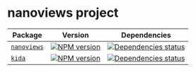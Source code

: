 # nanoviews project

| Package | Version | Dependencies |
|---------|---------|--------------|
| [`nanoviews`](packages/nanoviews#readme) | [![NPM version][nanoviews-npm]][nanoviews-npm-url] | [![Dependencies status][nanoviews-deps]][nanoviews-deps-url] |
| [`kida`](packages/kida#readme) | [![NPM version][kida-npm]][kida-npm-url] | [![Dependencies status][kida-deps]][kida-deps-url] |

<!-- nanoviews -->

[nanoviews-npm]: https://img.shields.io/npm/v/nanoviews.svg
[nanoviews-npm-url]: https://www.npmjs.com/package/nanoviews

[nanoviews-deps]: https://img.shields.io/librariesio/release/npm/nanoviews
[nanoviews-deps-url]: https://libraries.io/npm/nanoviews/tree

<!-- kida -->

[kida-npm]: https://img.shields.io/npm/v/kida.svg
[kida-npm-url]: https://www.npmjs.com/package/kida

[kida-deps]: https://img.shields.io/librariesio/release/npm/kida
[kida-deps-url]: https://libraries.io/npm/kida/tree
